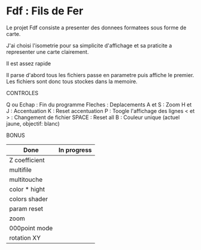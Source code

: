 # Fdf : Fils de Fer

Le projet Fdf consiste a presenter des donnees formatees sous forme de carte.

J'ai choisi l'isometrie pour sa simplicite d'affichage et sa praticite a representer une carte clairement.

Il est assez rapide

Il parse d'abord tous les fichiers passe en parametre puis affiche le premier. Les fichiers sont donc tous stockes dans la memoire.


CONTROLES

Q ou Echap	: Fin du programme
Fleches		: Deplacements
A et S		: Zoom
H et J		: Accentuation
K			: Reset accentuation
P			: Toogle l'affichage des lignes
< et >		: Changement de fichier
SPACE		: Reset all
B			: Couleur unique (actuel jaune, objectif: blanc)

BONUS

| Done	 		| In progress	|
| --------------|---------------|
| Z coefficient	|				|
| multifile		|				|
| multitouche	|				|
| color * hight	|				|
| colors shader	|				|
| param reset	|				|
| zoom			|				|
| 000point mode	|				|
| rotation XY	|				|

